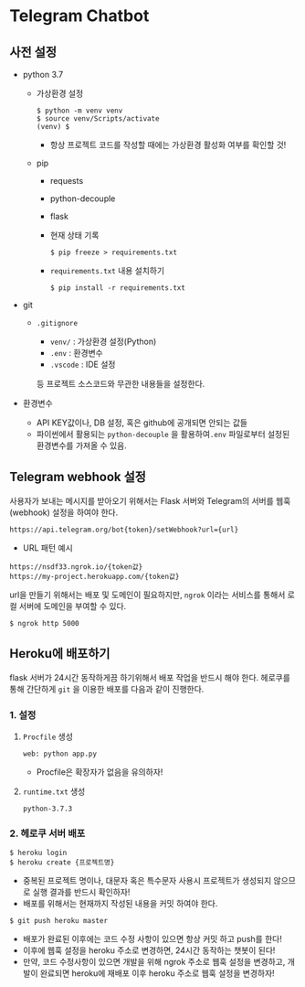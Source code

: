 # Telegram Chatbot

## 사전 설정

- python 3.7

  - 가상환경 설정

    ```
    $ python -m venv venv
    $ source venv/Scripts/activate
    (venv) $
    ```

    - 항상 프로젝트 코드를 작성할 때에는 가상환경 활성화 여부를 확인할 것!

  - pip

    - requests

    - python-decouple

    - flask

    - 현재 상태 기록

      ```
      $ pip freeze > requirements.txt
      ```

    - `requirements.txt` 내용 설치하기

      ```
      $ pip install -r requirements.txt
      ```

- git

  - `.gitignore`

    - `venv/` : 가상환경 설정(Python)
    - `.env` : 환경변수
    - `.vscode` : IDE 설정

    등 프로젝트 소스코드와 무관한 내용들을 설정한다.

- 환경변수

  - API KEY값이나, DB 설정, 혹은 github에 공개되면 안되는 값들
  - 파이썬에서 활용되는 `python-decouple` 을 활용하여`.env` 파일로부터 설정된 환경변수를 가져올 수 있음.

## Telegram webhook 설정

사용자가 보내는 메시지를 받아오기 위해서는 Flask 서버와 Telegram의 서버를 웹훅(webhook) 설정을 하여야 한다.

```
https://api.telegram.org/bot{token}/setWebhook?url={url}
```

- URL 패턴 예시

```
https://nsdf33.ngrok.io/{token값}
https://my-project.herokuapp.com/{token값}
```

url을 만들기 위해서는 배포 및 도메인이 필요하지만, `ngrok` 이라는 서비스를 통해서 로컬 서버에 도메인을 부여할 수 있다.

```
$ ngrok http 5000
```

## Heroku에 배포하기

flask 서버가 24시간 동작하게끔 하기위해서 배포 작업을 반드시 해야 한다. 헤로쿠를 통해 간단하게 `git` 을 이용한 배포를 다음과 같이 진행한다.

### 1. 설정

1. `Procfile` 생성

   ```
   web: python app.py
   ```

   - Procfile은 확장자가 없음을 유의하자!

2. `runtime.txt` 생성

   ```
   python-3.7.3
   ```

### 2. 헤로쿠 서버 배포

```
$ heroku login
$ heroku create {프로젝트명}
```

- 중복된 프로젝트 명이나, 대문자 혹은 특수문자 사용시 프로젝트가 생성되지 않으므로 실행 결과를 반드시 확인하자!
- 배포를 위해서는 현재까지 작성된 내용을 커밋 하여야 한다.

```
$ git push heroku master
```

- 배포가 완료된 이후에는 코드 수정 사항이 있으면 항상 커밋 하고 push를 한다!
- 이후에 웹훅 설정을 heroku 주소로 변경하면, 24시간 동작하는 챗봇이 된다!
- 만약, 코드 수정사항이 있으면 개발을 위해 ngrok 주소로 웹훅 설정을 변경하고, 개발이 완료되면 heroku에 재배포 이후 heroku 주소로 웹훅 설정을 변경하자!